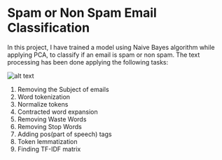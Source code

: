 # Spam or Non Spam Email Classification

In this project, I have trained a model using Naive Bayes algorithm while applying PCA, to classify if an email is spam or non spam. The text processing has been done applying the following tasks:

![alt text](https://media.tenor.com/images/d38f1739be77aaf1b1a825f6899788cb/tenor.gif)

1. Removing the Subject of emails
2. Word tokenization
3. Normalize tokens
4. Contracted word expansion
5. Removing Waste Words
6. Removing Stop Words
7. Adding pos(part of speech) tags
8. Token lemmatization
9. Finding TF-IDF matrix
